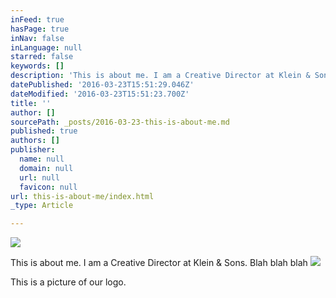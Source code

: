 ```yaml
---
inFeed: true
hasPage: true
inNav: false
inLanguage: null
starred: false
keywords: []
description: 'This is about me. I am a Creative Director at Klein & Sons. Blah blah blah'
datePublished: '2016-03-23T15:51:29.046Z'
dateModified: '2016-03-23T15:51:23.700Z'
title: ''
author: []
sourcePath: _posts/2016-03-23-this-is-about-me.md
published: true
authors: []
publisher:
  name: null
  domain: null
  url: null
  favicon: null
url: this-is-about-me/index.html
_type: Article

---
```

![](https://the-grid-user-content.s3-us-west-2.amazonaws.com/1c2ef925-64ca-42d6-89fa-a5856756eb07.jpg)

This is about me. I am a Creative Director at Klein & Sons. Blah blah blah
![](https://the-grid-user-content.s3-us-west-2.amazonaws.com/de33c9ab-33ea-433a-aff5-9fd5ea39cacb.png)

This is a picture of our logo.